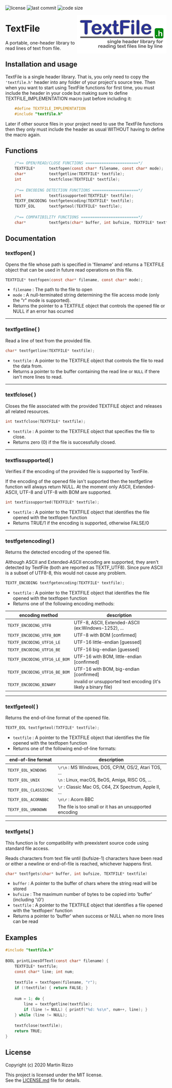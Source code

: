 ![license](https://img.shields.io/github/license/martin-rizzo/TextFile)
![last commit](https://img.shields.io/github/last-commit/martin-rizzo/TextFile)
![code size](https://img.shields.io/github/languages/code-size/martin-rizzo/TextFile)

<img alt="TextFile logo" src="develop/TextFile.png" align="right"/>

TextFile
========

A portable, one-header library to read lines of text from file.


Installation and usage
----------------------
TextFile is a single header library. That is, you only need to copy the `'textfile.h'` header into any folder of your project's source tree. Then when you want to start using TextFile functions for first time, you must include the header in your code but making sure to define TEXTFILE_IMPLEMENTATION macro just before including it:

```C
    #define TEXTFILE_IMPLEMENTATION
    #include "textfile.h"
```

Later if other source files in your project need to use the TextFile functions then they only must include the header as usual WITHOUT having to define the macro again.

Functions
---------

```C
    /*== OPEN/READ/CLOSE FUNCTIONS =======================*/
    TEXTFILE*      textfopen(const char* filename, const char* mode);
    char*          textfgetline(TEXTFILE* textfile);
    int            textfclose(TEXTFILE* textfile);
    
    /*== ENCODING DETECTION FUNCTIONS ====================*/
    int            textfissupported(TEXTFILE* textfile);
    TEXTF_ENCODING textfgetencoding(TEXTFILE* textfile);
    TEXTF_EOL      textfgeteol(TEXTFILE* textfile);
    
    /*== COMPATIBILITY FUNCTIONS =========================*/
    char*          textfgets(char* buffer, int bufsize, TEXTFILE* textfile);
```

Documentation
-------------

### textfopen( )

Opens the file whose path is specified in 'filename' and returns a TEXTFILE object that can be used in future read operations on this file.

```C
TEXTFILE* textfopen(const char* filename, const char* mode);
```
  * `filename` : The path to the file to open
  * `mode` : A null-terminated string determining the file access mode (only the "r" mode is supported).
  * Returns the pointer to a TEXTFILE object that controls the opened file or NULL if an error has ocurred

--------------------------------------------------
### textfgetline( )

Read a line of text from the provided file.

```C
char* textfgetline(TEXTFILE* textfile);
```

 * `textfile` : A pointer to the TEXTFILE object that controls the file to read the data from.
 * Returns a pointer to the buffer containing the read line or `NULL` if there isn't more lines to read.

-----------------------------
### textfclose( )

Closes the file associated with the provided TEXTFILE object and releases all related resources.

```C
int textfclose(TEXTFILE* textfile);
```

 * `textfile` : A pointer to the TEXTFILE object that specifies the file to close.
 * Returns zero (0) if the file is successfully closed.

--------------------------------------------------
### textfissupported( )

Verifies if the encoding of the provided file is supported by TextFile.

If the encoding of the opened file isn't supported then the textfgetline function will always return NULL. At the moment only ASCII, Extended-ASCII, UTF-8 and UTF-8 with BOM are supported.

```C
int textfissupported(TEXTFILE* textfile);
```

 * `textfile` : A pointer to the TEXTFILE object that identifies the file opened with the textfopen function
 * Returns TRUE/1 if the encoding is supported, otherwise FALSE/0


--------------------------------------------------
### testfgetencoding( )

Returns the detected encoding of the opened file.

Although ASCII and Extended-ASCII encoding are supported, they aren't detected by TextFile (both are reported as TEXTF_UTF8). Since pure ASCII is a subset of UTF8-8, this would not cause any problem.

```C
TEXTF_ENCODING textfgetencoding(TEXTFILE* textfile);
```

 * `textfile` : A pointer to the TEXTFILE object that identifies the file opened with the textfopen function
 * Returns one of the following encoding methods:

|  encoding method              |                   description                                    |
|-------------------------------|------------------------------------------------------------------|
| `TEXTF_ENCODING_UTF8`         | UTF-8, ASCII, Extended-ASCII (ex:Windows-1252), ...              |
| `TEXTF_ENCODING_UTF8_BOM`     | UTF-8 with BOM [confirmed]                                       |
| `TEXTF_ENCODING_UTF16_LE`     | UTF-16 little-endian [guessed]                                   |
| `TEXTF_ENCODING_UTF16_BE`     | UTF-16 big-endian [guessed]                                      |
| `TEXTF_ENCODING_UTF16_LE_BOM` | UTF-16 with BOM, little-endian [confirmed]                       |
| `TEXTF_ENCODING_UTF16_BE_BOM` | UTF-16 with BOM, big-endian [confirmed]                          |
| `TEXTF_ENCODING_BINARY `      | invalid or unsupported text encoding (it's likely a binary file) |



--------------------------------------------------
### textfgeteol( )

Returns the end-of-line format of the opened file.

```C
TEXTF_EOL textfgeteol(TXTFILE* textfile);
```

 * `textfile` : A pointer to the TEXTFILE object that identifies the file opened with the textfopen function
 * Returns one of the following end-of-line formats:

|  end-of-line format    |                   description                              |
|------------------------|------------------------------------------------------------|
| `TEXTF_EOL_WINDOWS`    | `\r\n` : MS Windows, DOS, CP/M, OS/2, Atari TOS, ...       |
| `TEXTF_EOL_UNIX`       | `\n`   : Linux, macOS, BeOS, Amiga, RISC OS, ...           |
| `TEXTF_EOL_CLASSICMAC` | `\r`   :  Classic Mac OS, C64, ZX Spectrum, Apple II, ...  |
| `TEXTF_EOL_ACORNBBC`   | `\n\r` : Acorn BBC                                         |
| `TEXTF_EOL_UNKNOWN`    |  The file is too small or it has an unsupported encoding   |


--------------------------------------------------
### textfgets( )

This function is for compatibility with preexistent source code using standard file access.

Reads characters from text file until (bufsize-1) characters have been read or either a newline or end-of-file is reached, whichever happens first.

```C
char* textfgets(char* buffer, int bufsize, TEXTFILE* textfile)
```

 * `buffer` : A pointer to the buffer of chars where the string read will be stored
 * `bufsize` : The maximum number of bytes to be copied into 'buffer' (including '\0')
 * `textfile` : A pointer to the TEXTFILE object that identifies a file opened with the 'textfopen' function
 * Returns a pointer to 'buffer' when success or NULL when no more lines can be read
 


Examples
--------

```C
#include "textfile.h"

BOOL printLinesOfText(const char* filename) {
    TEXTFILE* textfile;
    const char* line; int num;
    
    textfile = textfopen(filename, "r");
    if (!textfile) { return FALSE; }
    
    num = 1; do {
        line = textfgetline(textfile);
        if (line != NULL) { printf("%d: %s\n", num++, line); }
    } while (line != NULL);
    
    textfclose(textfile);
    return TRUE;
}

```

License
-------

Copyright (c) 2020 Martin Rizzo

This project is licensed under the MIT license.  
See the [LICENSE.md]("LICENSE.md") file for details.


